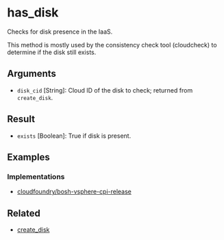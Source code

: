 # has_disk

Checks for disk presence in the IaaS.

This method is mostly used by the consistency check tool (cloudcheck) to determine if the disk still exists.


## Arguments

 * `disk_cid` [String]: Cloud ID of the disk to check; returned from `create_disk`.


## Result

 * `exists` [Boolean]: True if disk is present.


## Examples


### Implementations

 * [cloudfoundry/bosh-vsphere-cpi-release](https://github.com/cloudfoundry/bosh-vsphere-cpi-release/blob/dfe878579cbab768af07a12bb5543cd016cbb762/src/vsphere_cpi/lib/cloud/vsphere/cloud.rb#L129)


## Related

 * [create_disk](create-disk.md)
